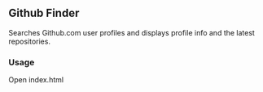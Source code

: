 ## Github Finder

Searches Github.com user profiles and displays profile info and the latest
repositories.

### Usage

Open index.html
